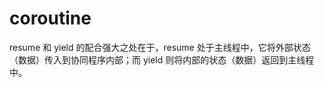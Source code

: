 # coroutine

resume 和 yield 的配合强大之处在于，resume 处于主线程中，它将外部状态（数据）传入到协同程序内部；而 yield 则将内部的状态（数据）返回到主线程中。


